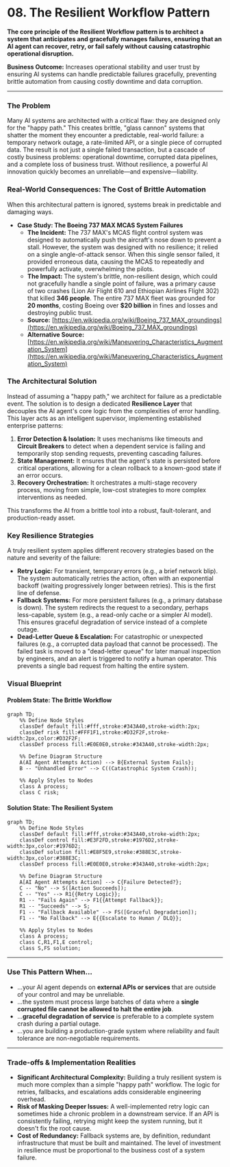 # 08. The Resilient Workflow Pattern

**The core principle of the Resilient Workflow pattern is to architect a system that anticipates and gracefully manages failures, ensuring that an AI agent can recover, retry, or fail safely without causing catastrophic operational disruption.**

**Business Outcome:** Increases operational stability and user trust by ensuring AI systems can handle predictable failures gracefully, preventing brittle automation from causing costly downtime and data corruption.

---

### The Problem

Many AI systems are architected with a critical flaw: they are designed only for the "happy path." This creates brittle, "glass cannon" systems that shatter the moment they encounter a predictable, real-world failure: a temporary network outage, a rate-limited API, or a single piece of corrupted data. The result is not just a single failed transaction, but a cascade of costly business problems: operational downtime, corrupted data pipelines, and a complete loss of business trust. Without resilience, a powerful AI innovation quickly becomes an unreliable—and expensive—liability.

### Real-World Consequences: The Cost of Brittle Automation

When this architectural pattern is ignored, systems break in predictable and damaging ways.

- **Case Study: The Boeing 737 MAX MCAS System Failures**
  - **The Incident:** The 737 MAX's MCAS flight control system was designed to automatically push the aircraft's nose down to prevent a stall. However, the system was designed with no resilience; it relied on a single angle-of-attack sensor. When this single sensor failed, it provided erroneous data, causing the MCAS to repeatedly and powerfully activate, overwhelming the pilots.
  - **The Impact:** The system's brittle, non-resilient design, which could not gracefully handle a single point of failure, was a primary cause of two crashes (Lion Air Flight 610 and Ethiopian Airlines Flight 302) that killed **346 people**. The entire 737 MAX fleet was grounded for **20 months**, costing Boeing over **$20 billion** in fines and losses and destroying public trust.
  - **Source:** [https://en.wikipedia.org/wiki/Boeing_737_MAX_groundings](https://en.wikipedia.org/wiki/Boeing_737_MAX_groundings)
  - **Alternative Source:** [https://en.wikipedia.org/wiki/Maneuvering_Characteristics_Augmentation_System](https://en.wikipedia.org/wiki/Maneuvering_Characteristics_Augmentation_System)

### The Architectural Solution

Instead of assuming a "happy path," we architect for failure as a predictable event. The solution is to design a dedicated **Resilience Layer** that decouples the AI agent's core logic from the complexities of error handling. This layer acts as an intelligent supervisor, implementing established enterprise patterns:

1.  **Error Detection & Isolation:** It uses mechanisms like timeouts and **Circuit Breakers** to detect when a dependent service is failing and temporarily stop sending requests, preventing cascading failures.
2.  **State Management:** It ensures that the agent's state is persisted before critical operations, allowing for a clean rollback to a known-good state if an error occurs.
3.  **Recovery Orchestration:** It orchestrates a multi-stage recovery process, moving from simple, low-cost strategies to more complex interventions as needed.

This transforms the AI from a brittle tool into a robust, fault-tolerant, and production-ready asset.

### Key Resilience Strategies

A truly resilient system applies different recovery strategies based on the nature and severity of the failure:

- **Retry Logic:** For transient, temporary errors (e.g., a brief network blip). The system automatically retries the action, often with an exponential backoff (waiting progressively longer between retries). This is the first line of defense.
- **Fallback Systems:** For more persistent failures (e.g., a primary database is down). The system redirects the request to a secondary, perhaps less-capable, system (e.g., a read-only cache or a simpler AI model). This ensures graceful degradation of service instead of a complete outage.
- **Dead-Letter Queue & Escalation:** For catastrophic or unexpected failures (e.g., a corrupted data payload that cannot be processed). The failed task is moved to a "dead-letter queue" for later manual inspection by engineers, and an alert is triggered to notify a human operator. This prevents a single bad request from halting the entire system.

### Visual Blueprint

#### Problem State: The Brittle Workflow

```mermaid
graph TD;
    %% Define Node Styles
    classDef default fill:#fff,stroke:#343A40,stroke-width:2px;
    classDef risk fill:#FFF1F1,stroke:#D32F2F,stroke-width:2px,color:#D32F2F;
    classDef process fill:#E0E0E0,stroke:#343A40,stroke-width:2px;

    %% Define Diagram Structure
    A(AI Agent Attempts Action) --> B{External System Fails};
    B -- "Unhandled Error" --> C((Catastrophic System Crash));

    %% Apply Styles to Nodes
    class A process;
    class C risk;
```

#### Solution State: The Resilient System

```mermaid
graph TD;
    %% Define Node Styles
    classDef default fill:#fff,stroke:#343A40,stroke-width:2px;
    classDef control fill:#E3F2FD,stroke:#1976D2,stroke-width:3px,color:#1976D2;
    classDef solution fill:#E8F5E9,stroke:#388E3C,stroke-width:3px,color:#388E3C;
    classDef process fill:#E0E0E0,stroke:#343A40,stroke-width:2px;

    %% Define Diagram Structure
    A[AI Agent Attempts Action] --> C{Failure Detected?};
    C -- "No" --> S([Action Succeeds]);
    C -- "Yes" --> R1{{Retry Logic}};
    R1 -- "Fails Again" --> F1{{Attempt Fallback}};
    R1 -- "Succeeds" --> S;
    F1 -- "Fallback Available" --> FS([Graceful Degradation]);
    F1 -- "No Fallback" --> E{{Escalate to Human / DLQ}};

    %% Apply Styles to Nodes
    class A process;
    class C,R1,F1,E control;
    class S,FS solution;
```

---

### Use This Pattern When...

- ...your AI agent depends on **external APIs or services** that are outside of your control and may be unreliable.
- ...the system must process large batches of data where a **single corrupted file cannot be allowed to halt the entire job**.
- ...**graceful degradation of service** is preferable to a complete system crash during a partial outage.
- ...you are building a production-grade system where reliability and fault tolerance are non-negotiable requirements.

---

### Trade-offs & Implementation Realities

- **Significant Architectural Complexity:** Building a truly resilient system is much more complex than a simple "happy path" workflow. The logic for retries, fallbacks, and escalations adds considerable engineering overhead.
- **Risk of Masking Deeper Issues:** A well-implemented retry logic can sometimes hide a chronic problem in a downstream service. If an API is consistently failing, retrying might keep the system running, but it doesn't fix the root cause.
- **Cost of Redundancy:** Fallback systems are, by definition, redundant infrastructure that must be built and maintained. The level of investment in resilience must be proportional to the business cost of a system failure.
